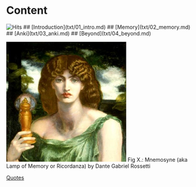 # Content           
<img src="https://hitcounter.pythonanywhere.com/count/tag.svg?url=https%3A%2F%2Fmotherofmuses.github.io%2F" alt="Hits">
## [Introduction](txt/01_intro.md)
## [Memory](txt/02_memory.md)
## [Anki](txt/03_anki.md)
## [Beyond](txt/04_beyond.md)

[source:https://en.wikipedia.org/wiki/Mnemosyne#/media/File:Mnemosyne_(color)_Rossetti.jpg]::
<img src="81098138[1].jpg" width="320">
Fig X.: Mnemosyne (aka Lamp of Memory or Ricordanza) by Dante Gabriel Rossetti

[Quotes](txt/quotes.md)
